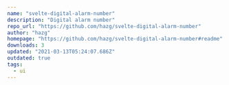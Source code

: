 ```yaml
---
name: "svelte-digital-alarm-number"
description: "Digital alarm number"
repo_url: "https://github.com/hazg/svelte-digital-alarm-number"
author: "hazg"
homepage: "https://github.com/hazg/svelte-digital-alarm-number#readme"
downloads: 3
updated: "2021-03-13T05:24:07.686Z"
outdated: true
tags: 
  - ui
---
```

